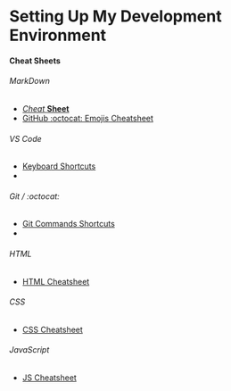 # Setting Up My Development Environment

#### Cheat Sheets

###### MarkDown

* [*Cheat* **Sheet**](https://guides.github.com/pdfs/markdown-cheatsheet-online.pdf)
* [GitHub :octocat: Emojis Cheatsheet](https://www.webfx.com/tools/emoji-cheat-sheet/)

###### VS Code
* [Keyboard Shortcuts](https://code.visualstudio.com/shortcuts/keyboard-shortcuts-windows.pdf)
*

###### Git / :octocat:
* [Git Commands Shortcuts](https://services.github.com/on-demand/downloads/github-git-cheat-sheet.pdf)
*

###### HTML
* [HTML Cheatsheet](https://htmlcheatsheet.com/)

###### CSS
* [CSS Cheatsheet](https://htmlcheatsheet.com/css/)

###### JavaScript
* [JS Cheatsheet](https://htmlcheatsheet.com/js/)

